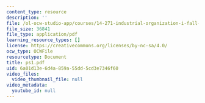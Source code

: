 ```yaml
---
content_type: resource
description: ''
file: /ol-ocw-studio-app/courses/14-271-industrial-organization-i-fall-2005/6a01d13e6d4a859a55dd5cd3e7346f60_ps1.pdf
file_size: 36841
file_type: application/pdf
learning_resource_types: []
license: https://creativecommons.org/licenses/by-nc-sa/4.0/
ocw_type: OCWFile
resourcetype: Document
title: ps1.pdf
uid: 6a01d13e-6d4a-859a-55dd-5cd3e7346f60
video_files:
  video_thumbnail_file: null
video_metadata:
  youtube_id: null
---
```

